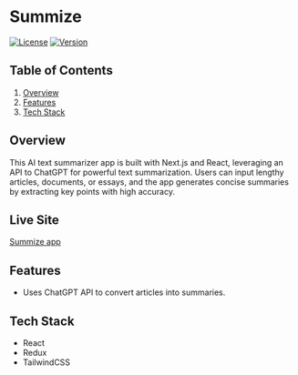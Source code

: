 # Summize

[![License](https://img.shields.io/badge/License-MIT-blue.svg)](LICENSE)
[![Version](https://img.shields.io/badge/Version-1.0.0-brightgreen.svg)]()

## Table of Contents

1. [Overview](#overview)
2. [Features](#features)
3. [Tech Stack](#tech-stack)

## Overview

This AI text summarizer app is built with Next.js and React, leveraging an API to ChatGPT for powerful text summarization. Users can input lengthy articles, documents, or essays, and the app generates concise summaries by extracting key points with high accuracy.

## Live Site
[Summize app](stupendous-crostata-4098bf.netlify.app/)

## Features

-   Uses ChatGPT API to convert articles into summaries.

## Tech Stack

-   React
-   Redux
-   TailwindCSS
